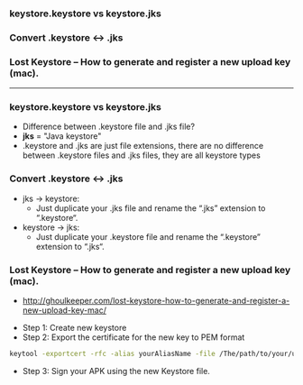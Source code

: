 
### keystore.keystore vs keystore.jks 
### Convert .keystore <-> .jks 
### Lost Keystore – How to generate and register a new upload key (mac).
------------------------------

### keystore.keystore vs keystore.jks 

* Difference between .keystore file and .jks file?
* **jks** = "Java keystore"
* .keystore and .jks are just file extensions, there are no difference between .keystore files and .jks files, they are all keystore types

### Convert .keystore <-> .jks 

* jks -> keystore:
  * Just duplicate your .jks file and rename the “.jks” extension to “.keystore“.
* keystore -> jks:
  * Just duplicate your .keystore file and rename the “.keystore” extension to “.jks“.

### Lost Keystore – How to generate and register a new upload key (mac).

- http://ghoulkeeper.com/lost-keystore-how-to-generate-and-register-a-new-upload-key-mac/

* Step 1: Create new keystore
* Step 2: Export the certificate for the new key to PEM format

```sh
keytool -exportcert -rfc -alias yourAliasName -file /The/path/to/your/upload_cert.pem -keystore /The/path/to/your/keystore.jks
```

* Step 3: Sign your APK using the new Keystore file.
